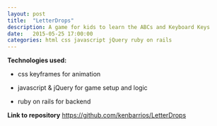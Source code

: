 ```yaml
---
layout: post
title:  "LetterDrops"
description: A game for kids to learn the ABCs and Keyboard Keys
date:   2015-05-25 17:00:00
categories: html css javascript jQuery ruby on rails
---
```


**Technologies used:**

- css keyframes for animation

- javascript & jQuery for game setup and logic

- ruby on rails for backend


**Link to repository**
<a href="https://github.com/kenbarrios/LetterDrops" target="_blank">https://github.com/kenbarrios/LetterDrops</a>
